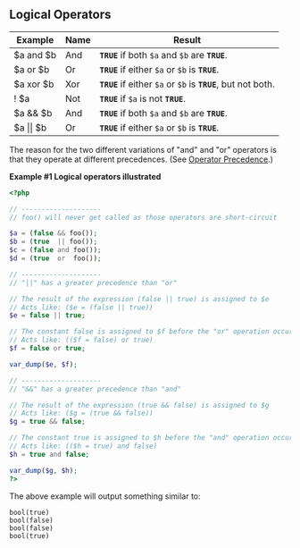 Logical Operators
-----------------

| Example    | Name | Result                                                         |
|------------|------|----------------------------------------------------------------|
| $a and $b  | And  | **`TRUE`** if both `$a` and `$b` are **`TRUE`**.               |
| $a or $b   | Or   | **`TRUE`** if either `$a` or `$b` is **`TRUE`**.               |
| $a xor $b  | Xor  | **`TRUE`** if either `$a` or `$b` is **`TRUE`**, but not both. |
| ! $a       | Not  | **`TRUE`** if `$a` is not **`TRUE`**.                          |
| $a && $b   | And  | **`TRUE`** if both `$a` and `$b` are **`TRUE`**.               |
| $a \|\| $b | Or   | **`TRUE`** if either `$a` or `$b` is **`TRUE`**.               |

The reason for the two different variations of "and" and "or" operators
is that they operate at different precedences. (See
<a href="/language/operators/precedence.html" class="link">Operator Precedence</a>.)

**Example \#1 Logical operators illustrated**

``` php
<?php

// --------------------
// foo() will never get called as those operators are short-circuit

$a = (false && foo());
$b = (true  || foo());
$c = (false and foo());
$d = (true  or  foo());

// --------------------
// "||" has a greater precedence than "or"

// The result of the expression (false || true) is assigned to $e
// Acts like: ($e = (false || true))
$e = false || true;

// The constant false is assigned to $f before the "or" operation occurs
// Acts like: (($f = false) or true)
$f = false or true;

var_dump($e, $f);

// --------------------
// "&&" has a greater precedence than "and"

// The result of the expression (true && false) is assigned to $g
// Acts like: ($g = (true && false))
$g = true && false;

// The constant true is assigned to $h before the "and" operation occurs
// Acts like: (($h = true) and false)
$h = true and false;

var_dump($g, $h);
?>
```

The above example will output something similar to:

    bool(true)
    bool(false)
    bool(false)
    bool(true)
